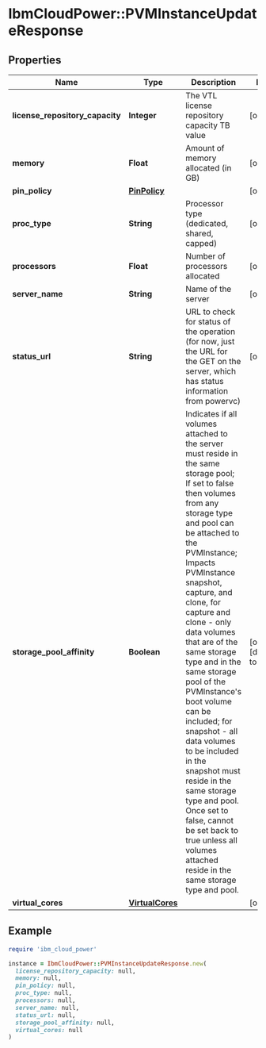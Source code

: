 # IbmCloudPower::PVMInstanceUpdateResponse

## Properties

| Name | Type | Description | Notes |
| ---- | ---- | ----------- | ----- |
| **license_repository_capacity** | **Integer** | The VTL license repository capacity TB value | [optional] |
| **memory** | **Float** | Amount of memory allocated (in GB) | [optional] |
| **pin_policy** | [**PinPolicy**](PinPolicy.md) |  | [optional] |
| **proc_type** | **String** | Processor type (dedicated, shared, capped) | [optional] |
| **processors** | **Float** | Number of processors allocated | [optional] |
| **server_name** | **String** | Name of the server | [optional] |
| **status_url** | **String** | URL to check for status of the operation (for now, just the URL for the GET on the server, which has status information from powervc) | [optional] |
| **storage_pool_affinity** | **Boolean** | Indicates if all volumes attached to the server must reside in the same storage pool; If set to false then volumes from any storage type and pool can be attached to the PVMInstance; Impacts PVMInstance snapshot, capture, and clone, for capture and clone - only data volumes that are of the same storage type and in the same storage pool of the PVMInstance&#39;s boot volume can be included; for snapshot - all data volumes to be included in the snapshot must reside in the same storage type and pool. Once set to false, cannot be set back to true unless all volumes attached reside in the same storage type and pool. | [optional][default to true] |
| **virtual_cores** | [**VirtualCores**](VirtualCores.md) |  | [optional] |

## Example

```ruby
require 'ibm_cloud_power'

instance = IbmCloudPower::PVMInstanceUpdateResponse.new(
  license_repository_capacity: null,
  memory: null,
  pin_policy: null,
  proc_type: null,
  processors: null,
  server_name: null,
  status_url: null,
  storage_pool_affinity: null,
  virtual_cores: null
)
```

